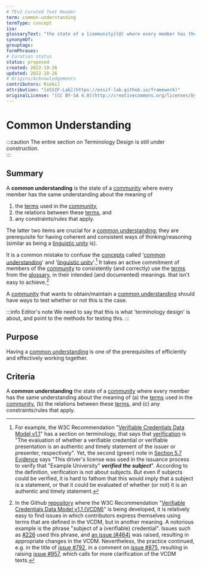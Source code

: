 ```yaml
---
# TEv2 Curated Text Header
term: common-understanding
termType: concept
isa:
glossaryText: "the state of a [community](@) where every member has the same understanding about the meaning of (a) the [terms](@) used in the [community](@), (b) the relations between these [terms](@), and (c) any constraints/rules that apply."
synonymOf:
grouptags:
formPhrases:
# Curation status
status: proposed
created: 2022-10-26
updated: 2022-10-26
# Origins/Acknowledgements
contributors: RieksJ
attribution: "[eSSIF-Lab](https://essif-lab.github.io/framework)"
originalLicense: "[CC BY-SA 4.0](http://creativecommons.org/licenses/by-sa/4.0/?ref=chooser-v1)"
---
```


# Common Understanding

:::caution
The entire section on Terminology Design is still under construction.<br/>
:::

## Summary

A **common understanding** is the state of a [community](@) where every member has the same understanding about the meaning of
1. the [terms](@) used in the [community](@),
2. the relations between these [terms](@), and
3. any constraints/rules that apply.

The latter two items are crucial for a [common understanding](@); they are prerequisite for having coherent and consistent ways of thinking/reasoning (similar as being a [linguistic unity](@) is).

It is a common mistake to confuse the [concepts](@) called '[common understanding](@)' and '[linguistic unity](@)'.[^1] It takes an active commitment of members of the [community](@) to consistently (and correctly) use the [terms](@) from the [glossary](@), in their intended (and documented) meanings. that isn't easy to achieve.[^2]

[^1]: For example, the W3C Recommendation "[Verifiable Credentials Data Model v1.1](https://www.w3.org/TR/vc-data-model/)" has a section on terminology, that says that [verification](https://www.w3.org/TR/vc-data-model/#dfn-verify) is "The evaluation of whether a verifiable credential or verifiable presentation is an authentic and timely statement of the issuer or presenter, respectively". Yet, the second (green) note in [Section 5.7 Evidence](https://www.w3.org/TR/vc-data-model/#evidence) says "This driver's license was used in the issuance process to verify that "Example University" ***verified the subject***". According to the definition, verification is not about subjects. But even if subjects could be verified, it is hard to fathom that this would imply that a subject is a statement, or that it could be evaluated of whether (or not) it is an authentic and timely statement.

[^2]: In the Github [repository](https://github.com/w3c/vc-data-model) where the W3C Recommendation "[Verifiable Credentials Data Model v1.1 (VCDM)](https://www.w3.org/TR/vc-data-model/)" is being developed, it is relatively easy to find issues in which contributors express themselves using terms that are defined in the VCDM, but in another meaning. A notorious example is the phrase "subject of a (verifiable) credential". Issues such as [#226](https://github.com/w3c/vc-data-model/issues/226) used this phrase, and [an issue (#464)](https://github.com/w3c/vc-data-model/issues/464) was raised, resulting in appropriate changes in the VCDM. Nevertheless, the practice continued, e.g. in the title of [issue #792](https://github.com/w3c/vc-data-model/issues/792), in a comment on [issue #875](https://github.com/w3c/vc-data-model/issues/875#issuecomment-1125039624), resulting in raising [issue #957](https://github.com/w3c/vc-data-model/issues/957), which calls for more clarification of the VCDM texts.

A [community](@) that wants to obtain/maintain a [common understanding](@) should have ways to test whether or not this is the case.

:::info Editor's note
We need to say that this is what 'terminology design' is about, and point to the methods for testing this.
:::


## Purpose

Having a [common understanding](@) is one of the prerequisites of efficiently and effectively working together.

## Criteria

A **common understanding** the state of a [community](@) where every member has the same understanding about the meaning of (a) the [terms](@) used in the [community](@), (b) the relations between these [terms](@), and (c) any constraints/rules that apply.
